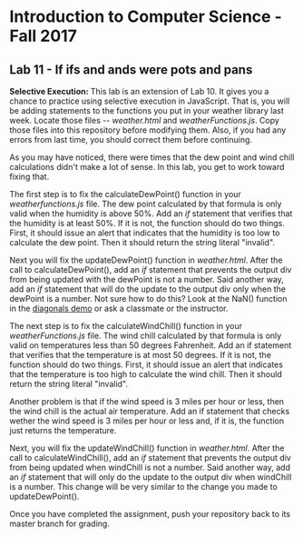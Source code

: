 # Introduction to Computer Science - Fall 2017

## Lab 11 - If ifs and ands were pots and pans

**Selective Execution:** This lab is an extension of Lab 10. It gives you a chance to practice using selective execution in JavaScript. That is, you will be adding statements to the functions you put in your weather library last week. Locate those files -- _weather.html_ and _weatherFunctions.js_. Copy those files into this repository before modifying them. Also, if you had any errors from last time, you should correct them before continuing.

As you may have noticed, there were times that the dew point and wind chill calculations didn't make a lot of sense. In this lab, you get to work toward fixing that.

The first step is to fix the calculateDewPoint() function in your _weatherfunctions.js_ file. The dew point calculated by that formula is only valid when the humidity is above 50%. Add an _if_ statement that verifies that the humidity is at least 50%. If it is not, the function should do two things. First, it should issue an alert that indicates that the humidity is too low to calculate the dew point. Then it should return the string literal "invalid".

Next you will fix the updateDewPoint() function in _weather.html_. After the call to calculateDewPoint(), add an _if_ statement that prevents the output div from being updated with the dewPoint is not a number. Said another way, add an _if_ statement that will do the update to the output div only when the dewPoint is a number. Not sure how to do this? Look at the NaN() function in the [diagonals demo](http://itech190.erickuha.com/conditionals/diagonals.html) or ask a classmate or the instructor.

The next step is to fix the calculateWindChill() function in your _weatherFunctions.js_ file. The wind chill calculated by that formula is only valid on temperatures less than 50 degrees Fahrenheit. Add an if statement that verifies that the temperature is at most 50 degrees. If it is not, the function should do two things. First, it should issue an alert that indicates that the temperature is too high to calculate the wind chill. Then it should return the string literal "invalid".

Another problem is that if the wind speed is 3 miles per hour or less, then the wind chill is the actual air temperature. Add an if statement that checks wether the wind speed is 3 miles per hour or less and, if it is, the function just returns the temperature.

Next, you will fix the updateWindChill() function in _weather.html_. After the call to calculateWindChill(), add an _if_ statement that prevents the output div from being updated when windChill is not a number. Said another way, add an _if_ statement that will only do the update to the output div when windChill is a number. This change will be very similar to the change you made to updateDewPoint().

Once you have completed the assignment, push your repository back to its master branch for grading.
